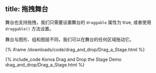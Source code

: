 title: 拖拽舞台
---

舞台也支持拖拽，我们只需要设置舞台的 `draggable` 属性为 true, 或者使用 `draggable()` 方法设置。

舞台与图形、组和图层不同，我们可以在舞台的任何区域拖动它。

{% iframe /downloads/code/drag_and_drop/Drag_a_Stage.html %}

{% include_code Konva Drag and Drop the Stage Demo drag_and_drop/Drag_a_Stage.html %}